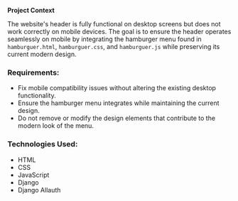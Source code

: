 **Project Context**

The website's header is fully functional on desktop screens but does not work correctly on mobile devices. The goal is to ensure the header operates seamlessly on mobile by integrating the hamburger menu found in `hamburguer.html`, `hamburguer.css`, and `hamburguer.js` while preserving its current modern design.

### **Requirements:**
- Fix mobile compatibility issues without altering the existing desktop functionality.
- Ensure the hamburger menu integrates while maintaining the current design.
- Do not remove or modify the design elements that contribute to the modern look of the menu.

### **Technologies Used:**
- HTML
- CSS
- JavaScript
- Django
- Django Allauth